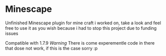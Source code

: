 Minescape
=========

Unfinished Minescape plugin for mine craft i worked on, take a look and feel free to use it as you wish because i had to stop this project due to funding issues

Compatible with 1.7.9
*Warning* There is come experementle code in there that dose not work, if this is the case sorry :p
